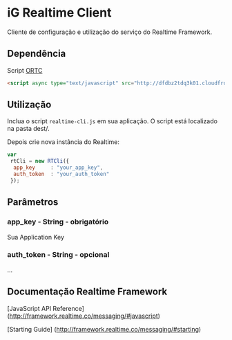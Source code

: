 # iG Realtime Client  #

Cliente de configuração e utilização do serviço do  Realtime Framework.

## Dependência 

Script [ORTC](http://dfdbz2tdq3k01.cloudfront.net/js/2.1.0/ortc.js)

```html
<script async type="text/javascript" src="http://dfdbz2tdq3k01.cloudfront.net/js/2.1.0/ortc.js"></script>
```

## Utilização

Inclua o script `realtime-cli.js` em sua aplicação. O script está localizado na pasta dest/.

Depois crie nova instância do Realtime:

```javascript
var 
 rtCli = new RTCli({
  app_key     : "your_app_key",
  auth_token  : "your_auth_token"
 });
```

## Parâmetros

### app_key - String - obrigatório

Sua Application Key

### auth_token - String - opcional 

...

## Documentação Realtime Framework

[JavaScript API Reference] (http://framework.realtime.co/messaging/#javascript)

[Starting Guide] (http://framework.realtime.co/messaging/#starting)








